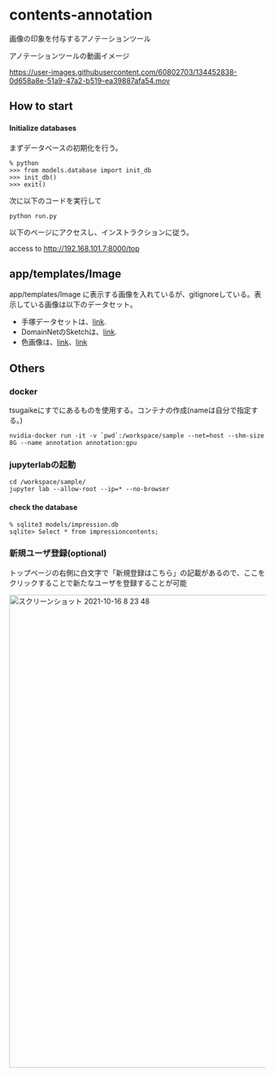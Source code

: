 # contents-annotation

画像の印象を付与するアノテーションツール

アノテーションツールの動画イメージ

https://user-images.githubusercontent.com/60802703/134452838-0d658a8e-51a9-47a2-b519-ea39887afa54.mov


## How to start 
#### Initialize databases　
まずデータベースの初期化を行う。
```
% python
>>> from models.database import init_db
>>> init_db()
>>> exit()
```
次に以下のコードを実行して
```
python run.py
```
以下のページにアクセスし、インストラクションに従う。

access to http://192.168.101.7:8000/top

## app/templates/Image
app/templates/Image に表示する画像を入れているが、gitignoreしている。表示している画像は以下のデータセット。
* 手塚データセットは、[link](https://keio.app.box.com/s/s3pbq6na714vbbsh4hjuje267agrb74k). 
* DomainNetのSketchは、[link](http://ai.bu.edu/M3SDA/). 
* 色画像は、[link](https://www.color-sample.com/)、[link](http://machizukan.net/DK/bg_color_jis/file.pdf)

## Others
### docker

tsugaikeにすでにあるものを使用する。コンテナの作成(nameは自分で指定する。)
```
nvidia-docker run -it -v `pwd`:/workspace/sample --net=host --shm-size 8G --name annotation annotation:gpu
```


### jupyterlabの起動
```
cd /workspace/sample/
jupyter lab --allow-root --ip=* --no-browser
```


#### check the database
```
% sqlite3 models/impression.db
sqlite> Select * from impressioncontents;
```


### 新規ユーザ登録(optional)

トップページの右側に白文字で「新規登録はこちら」の記載があるので、ここをクリックすることで新たなユーザを登録することが可能


<!-- ![新規ユーザ登録](app/templates/instruction/newuser.png "サンプル") -->
<img width="930" alt="スクリーンショット 2021-10-16 8 23 48" src="https://user-images.githubusercontent.com/60802703/137563904-646bcfca-76e2-4fee-8c6d-8e77351339f3.png">
